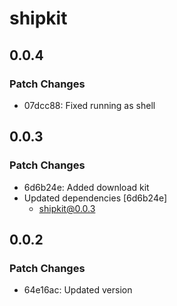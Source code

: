 # shipkit

## 0.0.4

### Patch Changes

- 07dcc88: Fixed running as shell

## 0.0.3

### Patch Changes

- 6d6b24e: Added download kit
- Updated dependencies [6d6b24e]
  - shipkit@0.0.3

## 0.0.2

### Patch Changes

- 64e16ac: Updated version
